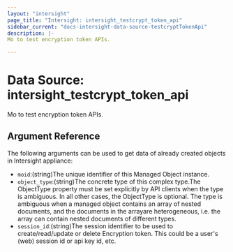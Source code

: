 ```yaml
---
layout: "intersight"
page_title: "Intersight: intersight_testcrypt_token_api"
sidebar_current: "docs-intersight-data-source-testcryptTokenApi"
description: |-
Mo to test encryption token APIs.

---
```


# Data Source: intersight_testcrypt_token_api
Mo to test encryption token APIs.

## Argument Reference
The following arguments can be used to get data of already created objects in Intersight appliance:
* `moid`:(string)The unique identifier of this Managed Object instance.
* `object_type`:(string)The concrete type of this complex type.The ObjectType property must be set explicitly by API clients when the type is ambiguous. In all other cases, the ObjectType is optional. The type is ambiguous when a managed object contains an array of nested documents, and the documents in the arrayare heterogeneous, i.e. the array can contain nested documents of different types.
* `session_id`:(string)The session identifier to be used to create/read/update or delete Encryption token. This could be a user's (web) session id or api key id, etc.
